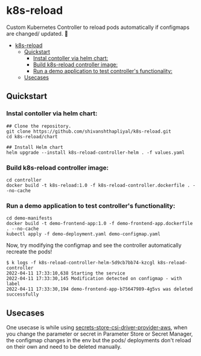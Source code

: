 # k8s-reload
Custom Kubernetes Controller to reload pods automatically if configmaps are changed/ updated. 🔄 

- [k8s-reload](#k8s-reload)
  - [Quickstart](#quickstart)
    - [Instal contoller via helm chart:](#instal-contoller-via-helm-chart)
    - [Build k8s-reload controller image:](#build-k8s-reload-controller-image)
    - [Run a demo application to test controller's functionality:](#run-a-demo-application-to-test-controllers-functionality)
  - [Usecases](#usecases)
## Quickstart

### Instal contoller via helm chart:

    ## Clone the repository.
    git clone https://github.com/shivanshthapliyal/k8s-reload.git
    cd k8s-reload/chart

    ## Install Helm chart
    helm upgrade --install k8s-reload-controller-helm . -f values.yaml


### Build k8s-reload controller image:

    cd controller
    docker build -t k8s-reload:1.0 -f k8s-reload-controller.dockerfile . --no-cache

### Run a demo application to test controller's functionality:

    cd demo-manifests
    docker build -t demo-frontend-app:1.0 -f demo-frontend-app.dockerfile . --no-cache
    kubectl apply -f demo-deployment.yaml demo-configmap.yaml

Now, try modifying the configmap and see the controller automatically recreate the pods!

    $ k logs -f k8s-reload-controller-helm-5d9cb7bb74-kzcgl k8s-reload-controller
    2022-04-11 17:33:10,638 Starting the service
    2022-04-11 17:33:30,145 Modification detected on configmap - with label
    2022-04-11 17:33:30,194 demo-frontend-app-b75647989-4g5vs was deleted successfully


## Usecases
One usecase is while using [secrets-store-csi-driver-provider-aws](https://github.com/aws/secrets-store-csi-driver-provider-aws), when you change the parameter or secret in Parameter Store or Secret Manager, the configmap changes in the env but the pods/ deployments don't reload on their own and need to be deleted manually.    
